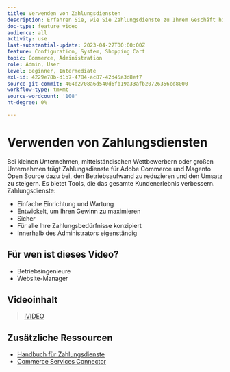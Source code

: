 ```yaml
---
title: Verwenden von Zahlungsdiensten
description: Erfahren Sie, wie Sie Zahlungsdienste zu Ihrem Geschäft hinzufügen, den Betriebsaufwand reduzieren, den Umsatz steigern und das gesamte Kundenerlebnis verbessern können.
doc-type: feature video
audience: all
activity: use
last-substantial-update: 2023-04-27T00:00:00Z
feature: Configuration, System, Shopping Cart
topic: Commerce, Administration
role: Admin, User
level: Beginner, Intermediate
exl-id: 4229e78b-d1b7-4784-ac87-42d45a3d8ef7
source-git-commit: 404d2708a6d540d6fb19a33afb20726356cd8000
workflow-type: tm+mt
source-wordcount: '108'
ht-degree: 0%

---
```


# Verwenden von Zahlungsdiensten

Bei kleinen Unternehmen, mittelständischen Wettbewerbern oder großen Unternehmen trägt Zahlungsdienste für Adobe Commerce und Magento Open Source dazu bei, den Betriebsaufwand zu reduzieren und den Umsatz zu steigern. Es bietet Tools, die das gesamte Kundenerlebnis verbessern. Zahlungsdienste:

- Einfache Einrichtung und Wartung
- Entwickelt, um Ihren Gewinn zu maximieren
- Sicher
- Für alle Ihre Zahlungsbedürfnisse konzipiert
- Innerhalb des Administrators eigenständig

## Für wen ist dieses Video?

- Betriebsingenieure
- Website-Manager

## Videoinhalt

>[!VIDEO](https://video.tv.adobe.com/v/343990?quality=12&learn=on)

## Zusätzliche Ressourcen

- [Handbuch für Zahlungsdienste](https://experienceleague.adobe.com/docs/commerce-merchant-services/payment-services/guide-overview.html)
- [Commerce Services Connector](https://experienceleague.adobe.com/docs/commerce-merchant-services/user-guides/integration-services/saas.html)
